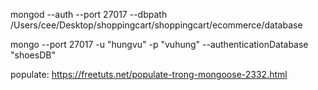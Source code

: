 mongod --auth --port 27017 --dbpath /Users/cee/Desktop/shoppingcart/shoppingcart/ecommerce/database


mongo --port 27017 -u "hungvu" -p "vuhung" --authenticationDatabase "shoesDB"

populate: https://freetuts.net/populate-trong-mongoose-2332.html
